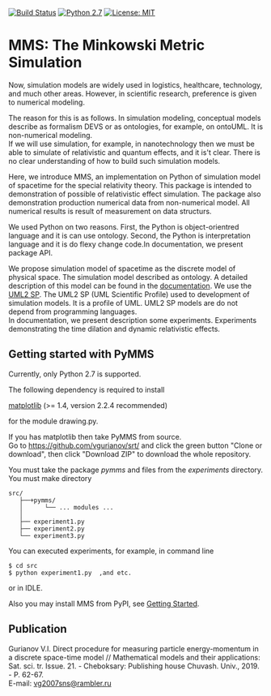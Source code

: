 [![Build Status](https://travis-ci.org/vgurianov/srt.svg?branch=master)](https://travis-ci.org/vgurianov/srt) [![Python 2.7](https://img.shields.io/badge/python-2.7-blue.svg)](https://www.python.org/downloads/release/python-270/) [![License: MIT](https://img.shields.io/badge/License-MIT-yellow.svg)](https://opensource.org/licenses/MIT)  
   
# MMS: The Minkowski Metric Simulation

Now, simulation models are widely used in logistics, healthcare, technology, and much other areas. However, in scientific research, preference is given to numerical modeling.  
  
The reason for this is as follows. In simulation modeling, conceptual models describe as formalism DEVS or as ontologies, for example, on ontoUML. It is non-numerical modeling.  
If we will use simulation, for example, in nanotechnology then we must be able to simulate of relativistic and quantum effects, and it is't clear. There is no clear understanding of how to build such simulation models.  
  
Here, we introduce MMS, an implementation on Python of simulation model of spacetime for the special relativity theory. This package  is intended to demonstration of possible of relativistic effect simulation. The package also demonstration production numerical data from non-numerical model. All numerical results is result of measurement on data structurs.  
  
We used Python on two reasons. First, the Python is object-orientred language and it is can use ontology. Second, the Python is interpretation language and it is do flexy change code.In documentation, we present package API.  
  
We propose simulation model of spacetime as the discrete model of physical space. The simulation model described as ontology. A detailed description of this model can be found in the [documentation](https://vgurianov.github.io/srt/). We use the [UML2 SP](https://vgurianov.github.io/uml-sp/). The UML2 SP (UML Scientific Profile)  used to development of simulation models. It is a profile of UML. UML2 SP models are do not depend from programming languages.  
In documentation, we present description some experiments. Experiments demonstrating the time dilation and dynamic relativistic effects.  
  
## Getting started with PyMMS  
Currently, only Python 2.7 is supported.  
  
The following dependency is required to install  
  
[matplotlib](https://matplotlib.org/) (>= 1.4, version 2.2.4 recommended)   
  
for the module drawing.py.  
  
   
If you has matplotlib then take PyMMS from source.  
Go to https://github.com/vgurianov/srt/ and click the green button "Clone or download", then click "Download ZIP" to download the whole repository.  
  
You must take the package *pymms* and files from the *experiments* directory.  
You must make directory  
```
src/
   ├──+pymms/  
   │      └── ... modules ...  
   │
   ├── experiment1.py  
   ├── experiment2.py  
   └── experiment3.py  
```  

You can executed experiments, for example, in command line  
  
```
$ cd src  
$ python experiment1.py  ,and etc.   
```  
   
or in IDLE.  
  
Also you may install MMS from PyPI, see [Getting Started](https://vgurianov.github.io/srt/started.html).  

## Publication
Gurianov V.I. Direct procedure for measuring particle energy-momentum in a discrete space-time model // Mathematical models and their applications: Sat. sci. tr. Issue. 21. - Cheboksary: Publishing house Chuvash. Univ., 2019. - P. 62-67.  
E-mail: vg2007sns@rambler.ru  
  

